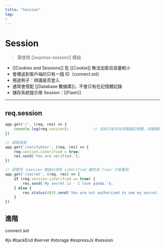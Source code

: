 ```yaml
---
title: "Session"
tag: 
- 
---
```

# Session
> 需使用 [[express-session]] 模組
- [[Cookies and Sessions]] 在 [[Cookie]] 無法加密且容量較小
- 會傳送到客戶端的只有一個 ID（connect.sid）
- 用途例子：辨識是否登入
- 通常會搭配 [[Database 數據庫]]，不會只有在記憶體記錄
- 儲存系統提示用 Session：[[Flash]]

---

## req.session
```js
app.get('/', (req, res) => {
	console.log(req.session);			// 目前只有存在伺服器記憶體，伺服器關掉就會清空
})

// 認證頁面
app.get('/verifyUser', (req, res) => {
	req.session.isVerified = true;
	res.send('You are verified.');
})

// 認證完（seesion 裡面必須有 isVerified 屬性為 true）才能看到
app.get('/secret', (req, res) => {
	if (req.session.isVerified == true) {
		res.send('My secret is - I love panda.');
	} else {
		res.status(403).send('You are not authorized to see my secret.')
	}
})

```
## 進階
connect.sid


#js #backEnd #server #storage #expressJs #session